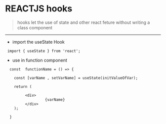 # REACTJS hooks 
> hooks let the use of state and other react feture without writing a class component 

---

* import the useState Hook 
```
 import { useState } from 'react';
```

* use in function component
```
  const  functionName = () => {

    const [varName , setVarName] = useState(initValueOfVar);

    return (

         <div>
                  {varName}
         </div>
    );

  }

```